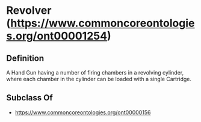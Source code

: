 # Revolver (https://www.commoncoreontologies.org/ont00001254)

## Definition
A Hand Gun having a number of firing chambers in a revolving cylinder, where each chamber in the cylinder can be loaded with a single Cartridge.

## Subclass Of
- https://www.commoncoreontologies.org/ont00000156

